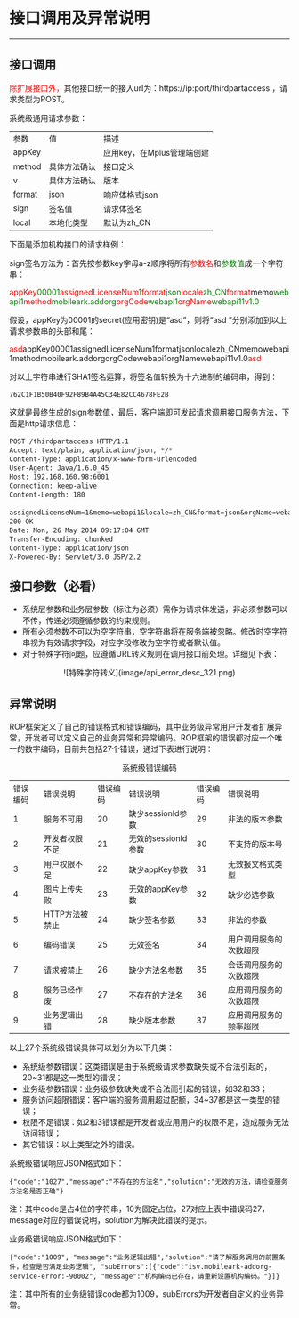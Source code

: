 # 接口调用及异常说明 

----------  

<h2 id="cid_0">接口调用</h2>  

<font color="red">除扩展接口外，</font>其他接口统一的接入url为：https://ip:port/thirdpartaccess ，请求类型为POST。  

系统级通用请求参数： 

<table>
<tr><td>参数</td><td>值</td><td>描述</td></tr>
<tr><td>appKey</td><td></td><td>应用key，在Mplus管理端创建</td></tr>
<tr><td>method</td><td>具体方法确认</td><td>接口定义</td></tr>
<tr><td>v</td><td>具体方法确认</td><td>版本</td></tr>
<tr><td>format</td><td>json</td><td>响应体格式json</td></tr>
<tr><td>sign</td><td>签名值</td><td>请求体签名</td></tr>
<tr><td>local</td><td>本地化类型</td><td>默认为zh_CN</td></tr>
</table>  

下面是添加机构接口的请求样例：  

sign签名方法为：首先按参数key字母a-z顺序将所有<font color="red">参数名</font>和<font color="green">参数值</font>成一个字符串：   

<font color="red">appKey</font><font color="green">00001</font><font color="red">assignedLicenseNum</font><font color="green">1</font><font color="red">format</font><font color="green">json</font><font color="red">locale</font><font color="green">zh_CN</font><font color="red">format</font>memo</font><font color="green">webapi1</font><font color="red">method</font><font color="green">mobileark.addorg</font><font color="red">orgCode</font><font color="green">webapi1</font><font color="red">orgName</font><font color="green">webapi11</font><font color="red">v</font><font color="green">1.0</font>  

假设，appKey为00001的secret(应用密钥)是“asd”，则将“asd ”分别添加到以上请求参数串的头部和尾：  

<font color="red">asd</font>appKey00001assignedLicenseNum1formatjsonlocalezh_CNmemowebapi1methodmobileark.addorgorgCodewebapi1orgNamewebapi11v1.0<font color="red">asd</font>  

对以上字符串进行SHA1签名运算，将签名值转换为十六进制的编码串，得到：  

```
762C1F1B50B40F92F89B4A45C34E82CC4678FE2B
```  

这就是最终生成的sign参数值，最后，客户端即可发起请求调用接口服务方法，下面是http请求信息：

```
POST /thirdpartaccess HTTP/1.1
Accept: text/plain, application/json, */*
Content-Type: application/x-www-form-urlencoded
User-Agent: Java/1.6.0_45
Host: 192.168.160.98:6001
Connection: keep-alive
Content-Length: 180

assignedLicenseNum=1&memo=webapi1&locale=zh_CN&format=json&orgName=webapi11&sign=762C1F1B50B40F92F89B4A45C34E82CC4678FE2B&v=1.0&orgCode=webapi1&method=mobileark.addorg&appKey=00001HTTP/1.1 200 OK
Date: Mon, 26 May 2014 09:17:04 GMT
Transfer-Encoding: chunked
Content-Type: application/json
X-Powered-By: Servlet/3.0 JSP/2.2
```   

<h2 id="cid_1">接口参数（必看）</h2>  

* 系统层参数和业务层参数（标注为必须）需作为请求体发送，非必须参数可以不传，传递必须遵循参数的约束规则。	
* 所有必须参数不可以为空字符串，空字符串将在服务端被忽略。修改时空字符串视为有效请求字段，对应字段修改为空字符或者默认值。
* 对于特殊字符问题，应遵循URL转义规则在调用接口前处理。详细见下表：    

<div align="center">![特殊字符转义](image/api_error_desc_321.png)</div>  

<h2 id="cid_2">异常说明</h2>  

ROP框架定义了自己的错误格式和错误编码，其中业务级异常用户开发者扩展异常，开发者可以定义自己的业务异常和异常编码。ROP框架的错误都对应一个唯一的数字编码，目前共包括27个错误，通过下表进行说明：  

<div align="center">系统级错误编码</div>  

<table>
   <tr>
      <td>错误编码</td>
      <td>错误说明</td>
      <td>错误编码</td>
      <td>错误说明</td>
      <td>错误编码</td>
      <td>错误说明</td>
   </tr>
   <tr>
      <td>1</td>
      <td>服务不可用</td>
      <td>20</td>
      <td>缺少sessionId参数</td>
      <td>29</td>
      <td>非法的版本参数</td>
   </tr>
   <tr>
      <td>2</td>
      <td>开发者权限不足</td>
      <td>21</td>
      <td>无效的sessionId参数</td>
      <td>30</td>
      <td>不支持的版本号</td>
   </tr>
   <tr>
      <td>3</td>
      <td>用户权限不足</td>
      <td>22</td>
      <td>缺少appKey参数</td>
      <td>31</td>
      <td>无效报文格式类型</td>
   </tr>
   <tr>
      <td>4</td>
      <td>图片上传失败</td>
      <td>23</td>
      <td>无效的appKey参数</td>
      <td>32</td>
      <td>缺少必选参数</td>
   </tr>
   <tr>
      <td>5</td>
      <td>HTTP方法被禁止</td>
      <td>24</td>
      <td>缺少签名参数</td>
      <td>33</td>
      <td>非法的参数</td>
   </tr>
   <tr>
      <td>6</td>
      <td>编码错误</td>
      <td>25</td>
      <td>无效签名</td>
      <td>34</td>
      <td>用户调用服务的次数超限</td>
   </tr>
   <tr>
      <td>7</td>
      <td>请求被禁止</td>
      <td>26</td>
      <td>缺少方法名参数</td>
      <td>35</td>
      <td>会话调用服务的次数超限</td>
   </tr>
   <tr>
      <td>8</td>
      <td>服务已经作废</td>
      <td>27</td>
      <td>不存在的方法名</td>
      <td>36</td>
      <td>应用调用服务的次数超限</td>
   </tr>
   <tr>
      <td>9</td>
      <td>业务逻辑出错</td>
      <td>28</td>
      <td>缺少版本参数</td>
      <td>37</td>
      <td>应用调用服务的频率超限</td>
   </tr>
</table>  

以上27个系统级错误具体可以划分为以下几类：  

* 系统级参数错误：这类错误是由于系统级请求参数缺失或不合法引起的，20~31都是这一类型的错误；
* 业务级参数错误：业务级参数缺失或不合法而引起的错误，如32和33；
* 服务访问超限错误：客户端的服务调用超过配额，34~37都是这一类型的错误；
* 权限不足错误：如2和3错误都是开发者或应用用户的权限不足，造成服务无法访问错误；
* 其它错误：以上类型之外的错误。  

系统级错误响应JSON格式如下：  

```
{"code":"1027","message":"不存在的方法名","solution":"无效的方法，请检查服务方法名是否正确"}
```  

注：其中code是占4位的字符串，10为固定占位，27对应上表中错误码27，message对应的错误说明，solution为解决此错误的提示。  

业务级错误响应JSON格式如下：  

```
{"code":"1009", "message":"业务逻辑出错","solution":"请了解服务调用的前置条件，检查是否满足业务逻辑", "subErrors":[{"code":"isv.mobileark-addorg-service-error:-90002", "message":"机构编码已存在，请重新设置机构编码。"}]}
```   

注：其中所有的业务级错误code都为1009，subErrors为开发者自定义的业务异常。  

